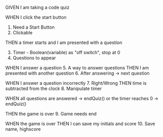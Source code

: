 GIVEN I am taking a code quiz

WHEN I click the start button

1. Need a Start Button
2. Clickable

THEN a timer starts and I am presented with a question

3. Timer - Boolean(variable) as "off switch", stop at 0
4. Questions to appear

WHEN I answer a question
5. A way to answer questions
THEN I am presented with another question
6. After answering -> next question

WHEN I answer a question incorrectly
7. Right/Wrong
THEN time is subtracted from the clock
8. Manipulate timer

WHEN all questions are answered -> endQuiz()
or 
the timer reaches 0 -> endQuiz()

THEN the game is over
9. Game needs end

WHEN the game is over
THEN I can save my initials and score
10. Save name, highscore